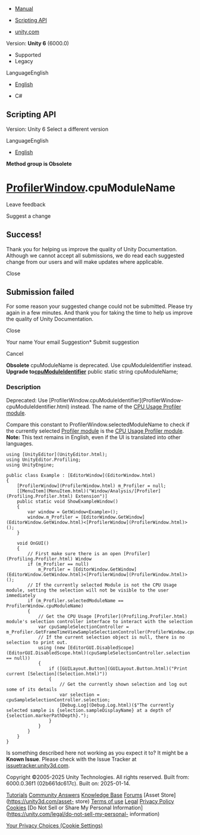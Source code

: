 [ ]()

  * [Manual](../Manual/index.html)
  * [Scripting API](../ScriptReference/index.html)

  * [unity.com](https://unity.com/)

Version: **Unity 6** (6000.0)

  * Supported
  * Legacy

LanguageEnglish

  * [English]()

  * C#

[ ](https://docs.unity3d.com)

## Scripting API

Version: Unity 6 Select a different version

LanguageEnglish

  * [English]()

**Method group is Obsolete**  

#  [ProfilerWindow](ProfilerWindow.html).cpuModuleName

Leave feedback

Suggest a change

## Success!

Thank you for helping us improve the quality of Unity Documentation. Although
we cannot accept all submissions, we do read each suggested change from our
users and will make updates where applicable.

Close

## Submission failed

For some reason your suggested change could not be submitted. Please <a>try
again</a> in a few minutes. And thank you for taking the time to help us
improve the quality of Unity Documentation.

Close

Your name Your email Suggestion* Submit suggestion

Cancel

[ ]()

**Obsolete** cpuModuleName is deprecated. Use cpuModuleIdentifier instead.  
**Upgrade to[cpuModuleIdentifier](ProfilerWindow.cpuModuleIdentifier.html)**
public static string cpuModuleName;

### Description

Deprecated: Use [ProfilerWindow.cpuModuleIdentifier](ProfilerWindow-
cpuModuleIdentifier.html) instead. The name of the [CPU Usage Profiler
module](../Manual/ProfilerCPU.html).

Compare this constant to ProfilerWindow.selectedModuleName to check if the
currently selected [Profiler module](../Manual/ProfilerWindow#modules.html) is
the [CPU Usage Profiler module](../Manual/ProfilerCPU.html). **Note:** This
text remains in English, even if the UI is translated into other languages.

    
    
    using [UnityEditor](UnityEditor.html);
    using UnityEditor.Profiling;
    using UnityEngine;  
      
    public class Example : [EditorWindow](EditorWindow.html)
    {
        [ProfilerWindow](ProfilerWindow.html) m_Profiler = null;
        [[MenuItem](MenuItem.html)("Window/Analysis/[Profiler](Profiling.Profiler.html) Extension")]
        public static void ShowExampleWindow()
        {
            var window = GetWindow<Example>();
            window.m_Profiler = [EditorWindow.GetWindow](EditorWindow.GetWindow.html)<[ProfilerWindow](ProfilerWindow.html)>();
        }  
      
        void OnGUI()
        {
            // First make sure there is an open [Profiler](Profiling.Profiler.html) Window
            if (m_Profiler == null)
                m_Profiler = [EditorWindow.GetWindow](EditorWindow.GetWindow.html)<[ProfilerWindow](ProfilerWindow.html)>();
            // If the currently selected Module is not the CPU Usage module, setting the selection will not be visible to the user immediately
            if (m_Profiler.selectedModuleName == ProfilerWindow.cpuModuleName)
            {
                // Get the CPU Usage [Profiler](Profiling.Profiler.html) module's selection controller interface to interact with the selection
                var cpuSampleSelectionController = m_Profiler.GetFrameTimeViewSampleSelectionController(ProfilerWindow.cpuModuleName);
                // If the current selection object is null, there is no selection to print out.
                using (new [EditorGUI.DisabledScope](EditorGUI.DisabledScope.html)(cpuSampleSelectionController.selection == null))
                {
                    if ([GUILayout.Button](GUILayout.Button.html)("Print current [Selection](Selection.html)"))
                    {
                        // Get the currently shown selection and log out some of its details
                        var selection = cpuSampleSelectionController.selection;
                        [Debug.Log](Debug.Log.html)($"The currently selected sample is {selection.sampleDisplayName} at a depth of {selection.markerPathDepth}.");
                    }
                }
            }
        }
    }
    

Is something described here not working as you expect it to? It might be a
**Known Issue**. Please check with the Issue Tracker at
[issuetracker.unity3d.com](https://issuetracker.unity3d.com).

Copyright ©2005-2025 Unity Technologies. All rights reserved. Built from:
6000.0.36f1 (02b661dc617c). Built on: 2025-01-14.

[Tutorials](https://unity3d.com/learn) [Community
Answers](https://answers.unity3d.com) [Knowledge
Base](https://support.unity3d.com/hc/en-us)
[Forums](https://forum.unity3d.com) [Asset Store](https://unity3d.com/asset-
store) [Terms of use](https://docs.unity3d.com/Manual/TermsOfUse.html)
[Legal](https://unity.com/legal) [Privacy
Policy](https://unity.com/legal/privacy-policy)
[Cookies](https://unity.com/legal/cookie-policy) [Do Not Sell or Share My
Personal Information](https://unity.com/legal/do-not-sell-my-personal-
information)

[Your Privacy Choices (Cookie Settings)](javascript:void\(0\);)

